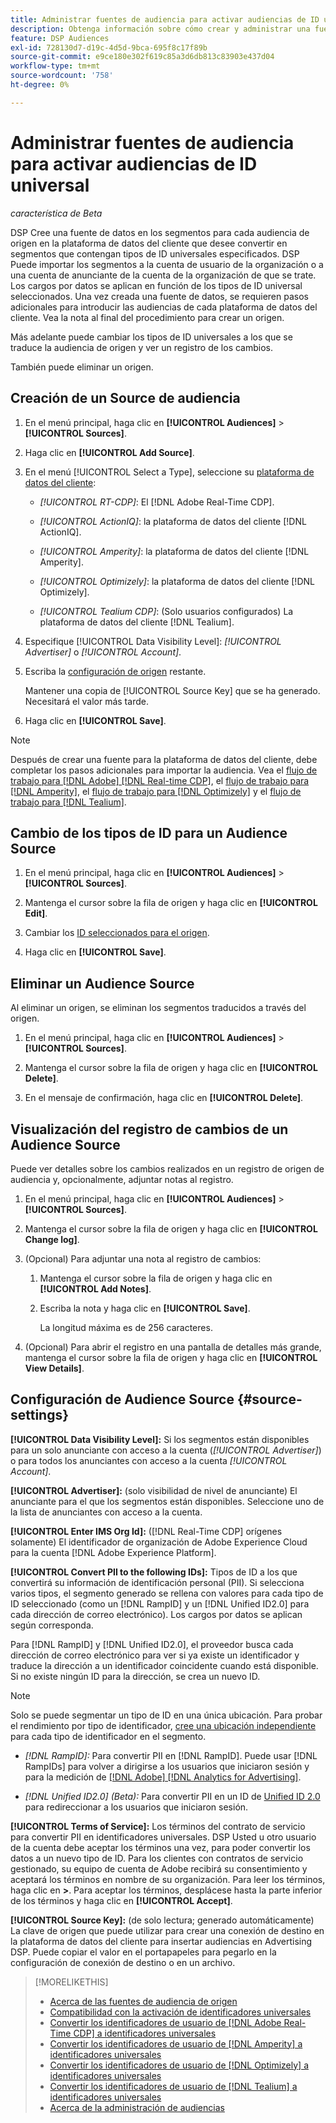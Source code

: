 ```yaml
---
title: Administrar fuentes de audiencia para activar audiencias de ID universal
description: Obtenga información sobre cómo crear y administrar una fuente para importar audiencias desde la plataforma de datos del cliente y convertirlas en segmentos que contengan ID universales.
feature: DSP Audiences
exl-id: 728130d7-d19c-4d5d-9bca-695f8c17f89b
source-git-commit: e9ce180e302f619c85a3d6db813c83903e437d04
workflow-type: tm+mt
source-wordcount: '758'
ht-degree: 0%

---
```


# Administrar fuentes de audiencia para activar audiencias de ID universal

*característica de Beta*

DSP Cree una fuente de datos en los segmentos para cada audiencia de origen en la plataforma de datos del cliente que desee convertir en segmentos que contengan tipos de ID universales especificados. DSP Puede importar los segmentos a la cuenta de usuario de la organización o a una cuenta de anunciante de la cuenta de la organización de que se trate. Los cargos por datos se aplican en función de los tipos de ID universal seleccionados. Una vez creada una fuente de datos, se requieren pasos adicionales para introducir las audiencias de cada plataforma de datos del cliente. Vea la nota al final del procedimiento para crear un origen.

Más adelante puede cambiar los tipos de ID universales a los que se traduce la audiencia de origen y ver un registro de los cambios.

También puede eliminar un origen.

## Creación de un Source de audiencia

<!-- Not sure about this

You can create one source for each combination of universal ID partner and data visibility level.

-->

1. En el menú principal, haga clic en **[!UICONTROL Audiences]** > **[!UICONTROL Sources]**.

1. Haga clic en **[!UICONTROL Add Source]**.

1. En el menú [!UICONTROL Select a Type], seleccione su [plataforma de datos del cliente](source-about.md):

   * *[!UICONTROL RT-CDP]*: El [!DNL Adobe Real-Time CDP].

   * *[!UICONTROL ActionIQ]*: la plataforma de datos del cliente [!DNL ActionIQ].

   * *[!UICONTROL Amperity]*: la plataforma de datos del cliente [!DNL Amperity].

   * *[!UICONTROL Optimizely]*: la plataforma de datos del cliente [!DNL Optimizely].

   * *[!UICONTROL Tealium CDP]*: (Solo usuarios configurados) La plataforma de datos del cliente [!DNL Tealium].

1. Especifique [!UICONTROL Data Visibility Level]: *[!UICONTROL Advertiser]* o *[!UICONTROL Account]*.

1. Escriba la [configuración de origen](#source-settings) restante.

   Mantener una copia de [!UICONTROL Source Key] que se ha generado. Necesitará el valor más tarde.

1. Haga clic en **[!UICONTROL Save]**.

>[!NOTE]
>
>Después de crear una fuente para la plataforma de datos del cliente, debe completar los pasos adicionales para importar la audiencia. Vea el [flujo de trabajo para [!DNL Adobe] [!DNL Real-time CDP]](source-adobe-rtcdp.md),<!-- the [workflow for [!DNL ActionIQ]](source-actioniq.md), --> el [flujo de trabajo para [!DNL Amperity]](source-amperity.md), el [flujo de trabajo para [!DNL Optimizely]](source-optimizely.md) y el [flujo de trabajo para [!DNL Tealium]](source-tealium.md).

## Cambio de los tipos de ID para un Audience Source

<!-- Clarify this:
All changes to universal IDs translated from the source are applied after you save the the source record. For example, if a new ID is added, any hashed email addresses shared before making the changes aren't converted. Similarly, if an ID is removed, we don't delete any historical data from the segments shared through the source.

OR 

All changes to universal IDs translated from the source are applied after you save the the source record. For example, if you add a new ID type, then we convert hashed email addresses shared before making the changes to the new ID type. Similarly, if you remove an ID type, then we delete any historical IDs of that type from the segments shared through the source.

-->

1. En el menú principal, haga clic en **[!UICONTROL Audiences]** > **[!UICONTROL Sources]**.

1. Mantenga el cursor sobre la fila de origen y haga clic en **[!UICONTROL Edit]**.

1. Cambiar los [ID seleccionados para el origen](#source-settings).

1. Haga clic en **[!UICONTROL Save]**.

## Eliminar un Audience Source

Al eliminar un origen, se eliminan los segmentos traducidos a través del origen.<!-- Will performance data for the segment still be available in any types of reports?  If yes, which? -->

1. En el menú principal, haga clic en **[!UICONTROL Audiences]** > **[!UICONTROL Sources]**.

1. Mantenga el cursor sobre la fila de origen y haga clic en **[!UICONTROL Delete]**.

1. En el mensaje de confirmación, haga clic en **[!UICONTROL Delete]**.

## Visualización del registro de cambios de un Audience Source

Puede ver detalles sobre los cambios realizados en un registro de origen de audiencia y, opcionalmente, adjuntar notas al registro.

1. En el menú principal, haga clic en **[!UICONTROL Audiences]** > **[!UICONTROL Sources]**.

1. Mantenga el cursor sobre la fila de origen y haga clic en **[!UICONTROL Change log]**.

1. (Opcional) Para adjuntar una nota al registro de cambios:

   1. Mantenga el cursor sobre la fila de origen y haga clic en **[!UICONTROL Add Notes]**.

   1. Escriba la nota y haga clic en **[!UICONTROL Save]**.

      La longitud máxima es de 256 caracteres.

1. (Opcional) Para abrir el registro en una pantalla de detalles más grande, mantenga el cursor sobre la fila de origen y haga clic en **[!UICONTROL View Details]**.

## Configuración de Audience Source {#source-settings}

**[!UICONTROL Data Visibility Level]:** Si los segmentos están disponibles para un solo anunciante con acceso a la cuenta (*[!UICONTROL Advertiser]*) o para todos los anunciantes con acceso a la cuenta *[!UICONTROL Account]*.

**[!UICONTROL Advertiser]:** (solo visibilidad de nivel de anunciante) El anunciante para el que los segmentos están disponibles. Seleccione uno de la lista de anunciantes con acceso a la cuenta.

**[!UICONTROL Enter IMS Org Id]:** ([!DNL Real-Time CDP] orígenes solamente) El identificador de organización de Adobe Experience Cloud para la cuenta [!DNL Adobe Experience Platform].

**[!UICONTROL Convert PII to the following IDs]:** Tipos de ID a los que convertirá su información de identificación personal (PII). Si selecciona varios tipos, el segmento generado se rellena con valores para cada tipo de ID seleccionado (como un [!DNL RampID] y un [!DNL Unified ID2.0] para cada dirección de correo electrónico). Los cargos por datos se aplican según corresponda.

Para [!DNL RampID] y [!DNL Unified ID2.0], el proveedor busca cada dirección de correo electrónico para ver si ya existe un identificador y traduce la dirección a un identificador coincidente cuando está disponible. Si no existe ningún ID para la dirección, se crea un nuevo ID.

>[!NOTE]
>
>Solo se puede segmentar un tipo de ID en una única ubicación. Para probar el rendimiento por tipo de identificador, [cree una ubicación independiente](/help/dsp/campaign-management/placements/placement-create.md) para cada tipo de identificador en el segmento.

* *[!DNL RampID]:* Para convertir PII en [!DNL RampID]. Puede usar [!DNL RampIDs] para volver a dirigirse a los usuarios que iniciaron sesión y para la medición de [[!DNL Adobe] [!DNL Analytics for Advertising]](/help/integrations/analytics/overview.md).

* *[!DNL Unified ID2.0] (Beta):* Para convertir PII en un ID de [Unified ID 2.0](https://unifiedid.com) para redireccionar a los usuarios que iniciaron sesión.

<!-- Later
* *[!DNL ID5] (Beta):* To convert PII to an [!DNL ID5] ID. You can use [!DNL ID5] IDs for retargeting logging-in users and for [[!DNL Adobe] [!DNL Analytics for Advertising]](/help/integrations/analytics/overview.md) measurement.

-->

**[!UICONTROL Terms of Service]:** Los términos del contrato de servicio para convertir PII en identificadores universales. DSP Usted u otro usuario de la cuenta debe aceptar los términos una vez, para poder convertir los datos a un nuevo tipo de ID. Para los clientes con contratos de servicio gestionado, su equipo de cuenta de Adobe recibirá su consentimiento y aceptará los términos en nombre de su organización. Para leer los términos, haga clic en **>**. Para aceptar los términos, desplácese hasta la parte inferior de los términos y haga clic en **[!UICONTROL Accept]**.

**[!UICONTROL Source Key]:** (de solo lectura; generado automáticamente) La clave de origen que puede utilizar para crear una conexión de destino en la plataforma de datos del cliente para insertar audiencias en Advertising DSP. Puede copiar el valor en el portapapeles para pegarlo en la configuración de conexión de destino o en un archivo.

>[!MORELIKETHIS]
>
>* [Acerca de las fuentes de audiencia de origen](source-about.md)
>* [Compatibilidad con la activación de identificadores universales](/help/dsp/audiences/universal-ids.md)
>* [Convertir los identificadores de usuario de [!DNL Adobe Real-Time CDP] a identificadores universales](/help/dsp/audiences/sources/source-adobe-rtcdp.md)
>* [Convertir los identificadores de usuario de [!DNL Amperity] a identificadores universales](/help/dsp/audiences/sources/source-amperity.md)
>* [Convertir los identificadores de usuario de [!DNL Optimizely] a identificadores universales](/help/dsp/audiences/sources/source-optimizely.md)
>* [Convertir los identificadores de usuario de [!DNL Tealium] a identificadores universales](/help/dsp/audiences/sources/source-tealium.md)
>* [Acerca de la administración de audiencias](/help/dsp/audiences/audience-about.md)
